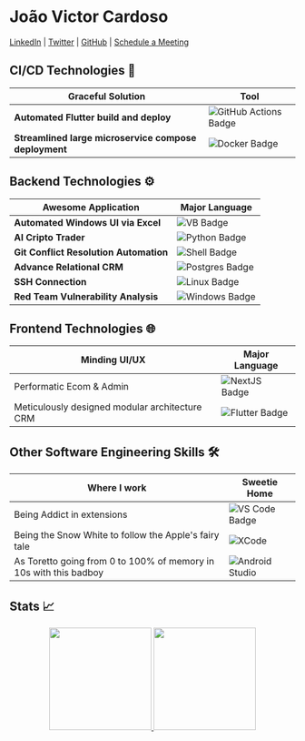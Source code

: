 # João Victor Cardoso

[LinkedIn](https://www.linkedin.com/in/joao-victor-cardoso-a42410111/) | [Twitter](https://twitter.com/jvictorcard) | [GitHub](https://github.com/jvcss) | [Schedule a Meeting](https://calendly.com/joaovictorcardoso/30min)

## CI/CD Technologies 🚀

| Graceful Solution | Tool  |
|-|-|
| **Automated Flutter build and deploy**  | ![GitHub Actions Badge](https://img.shields.io/badge/GitHub%20Actions%20-05122A?style=for-the-badge&logo=github-actions&logoColor=white) | 
| **Streamlined large microservice compose deployment** | ![Docker Badge](https://img.shields.io/badge/-Docker-05122A?style=for-the-badge&logo=docker) |


## Backend Technologies ⚙️

| Awesome Application | Major Language |
|-|-|
| **Automated Windows UI via Excel** | ![VB Badge](https://img.shields.io/badge/-VB-05122A?style=for-the-badge&logo=latex&logoColor=white)|
| **AI Cripto Trader** | ![Python Badge](https://img.shields.io/badge/-Python-05122A?style=for-the-badge&logo=python) |  
| **Git Conflict Resolution Automation** | ![Shell Badge](https://img.shields.io/badge/Shell-05122A?style=for-the-badge&logo=gnu-bash&logoColor=white) |
| **Advance Relational CRM** | ![Postgres Badge](https://img.shields.io/badge/Postgres-05122A?style=for-the-badge&logo=PostgreSQL&logoColor=white) |
| **SSH Connection** | ![Linux Badge](https://img.shields.io/badge/-Linux-05122A?style=for-the-badge&logo=linux&logoColor=white) |
| **Red Team Vulnerability Analysis** | ![Windows Badge](https://img.shields.io/badge/-Windows-05122A?style=for-the-badge&logo=windows&logoColor=white) |

## Frontend Technologies 🌐

| Minding UI/UX | Major Language |
|-|-|
| Performatic Ecom & Admin | ![NextJS Badge](https://img.shields.io/badge/next.js.-05122A?style=for-the-badge&logo=nextdotjs&logoColor=white) |
| Meticulously designed modular architecture CRM | ![Flutter Badge](https://img.shields.io/badge/Flutter-05122A?style=for-the-badge&logo=flutter&logoColor=white) |

## Other Software Engineering Skills 🛠️

| Where I work | Sweetie Home |
|-|-|
| Being Addict in extensions | ![VS Code Badge](https://img.shields.io/badge/-Visual%20Studio%20Code-05122A?style=for-the-badge&logo=visual-studio-code&logoColor=007ACC) |
| Being the Snow White to follow the Apple's fairy tale | ![XCode](https://img.shields.io/badge/XCode-05122A?logo=Apple&style=for-the-badge) |
| As Toretto going from 0 to 100% of memory in 10s with this badboy | ![Android Studio](https://img.shields.io/badge/Android%20Studio-05122A?logo=Android&style=for-the-badge) |


## Stats 📈

<div align="center">
    <a href="https://calendly.com/joaovictorcardoso/30min">
        <img height="180em" src="http://github-readme-stats-jvcss.vercel.app/api?username=jvcss&show_icons=true&theme=gotham&count_private=true&include_all_commits=true"/>
        <!--<img height="180em" src="http://github-readme-stats.vercel.app/api?username=jvcss&show_icons=true&theme=gotham&count_private=true&include_all_commits=true"/>-->
        <img height="180em" src="https://github-readme-stats-jvcss.vercel.app/api/top-langs/?username=jvcss&layout=compact&langs_count=6&theme=gotham&hide=VBA,HTML,CSS,TEX,SCSS"/>
    </a>
</div>
 
